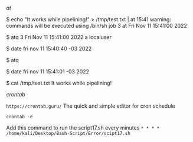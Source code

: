 *at*

$ echo "It works while pipelining!" > /tmp/test.txt | at 15:41
warning: commands will be executed using /bin/sh
job 3 at Fri Nov 11 15:41:00 2022

$ atq
3	Fri Nov 11 15:41:00 2022 a localuser

$ date
fri nov 11 15:40:40 -03 2022

$ atq

$ date
fri nov 11 15:41:01 -03 2022

$ cat /tmp/test.txt
It works while pipelining!

*crontab*

`https://crontab.guru/` The quick and simple editor for cron schedule

`crontab -e`

Add this command to run the script17.sh every minutes
`* * * * /home/kali/Desktop/Bash-Script/Error/scipt17.sh`



